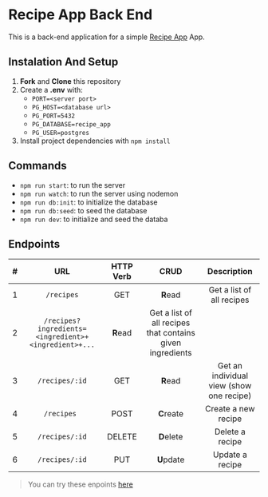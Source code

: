 # Recipe App Back End
This is a back-end application for a simple [Recipe App](https://github.com/manoelteixeira/recipe-app-front-end) App.

## Instalation And Setup
1. **Fork** and **Clone** this repository
2. Create a **.env** with:
    - `PORT=<server port>`
    - `PG_HOST=<database url>`
    - `PG_PORT=5432`
    - `PG_DATABASE=recipe_app`
    - `PG_USER=postgres`
3. Install project dependencies with `npm install`

## Commands
- `npm run start`: to run the server
- `npm run watch`: to run the server using nodemon
- `npm run db:init`: to initialize the database
- `npm run db:seed`: to seed the database
- `npm run dev`: to initialize and seed the databa

## Endpoints

|  #  |    URL     | HTTP Verb |    CRUD    |              Description               |
| :-: | :--------: | :-------: | :--------: | :------------------------------------: |
|  1  |   `/recipes`   |    GET    |  **R**ead  |   Get a list of all recipes   |
|  2  | `/recipes?ingredients=<ingredient>+<ingredient>+...` |  **R**ead  |   Get a list of all recipes that contains given ingredients |
|  3  | `/recipes/:id` |    GET    |  **R**ead  | Get an individual view (show one recipe) |
|  4  |   `/recipes `  |   POST    | **C**reate |           Create a new recipe            |
|  5  | `/recipes/:id` |  DELETE   | **D**elete |             Delete a recipe              |
|  6  | `/recipes/:id` |    PUT    | **U**pdate |             Update a recipe              |

> You can try these enpoints [here](https://recipe-back-end-rw5d.onrender.com)